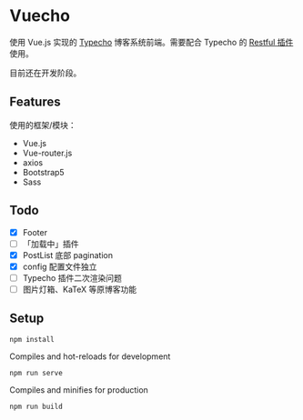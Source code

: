 # Vuecho

使用 Vue.js 实现的 [Typecho](https://typecho.org/) 博客系统前端。需要配合 Typecho 的 [Restful 插件](https://github.com/moefront/typecho-plugin-Restful)使用。

目前还在开发阶段。

## Features

使用的框架/模块：

- Vue.js
- Vue-router.js
- axios
- Bootstrap5
- Sass

## Todo

- [x] Footer
- [ ] 「加载中」插件
- [x] PostList 底部 pagination
- [x] config 配置文件独立
- [ ] Typecho 插件二次渲染问题
- [ ] 图片灯箱、KaTeX 等原博客功能

## Setup

```
npm install
```

Compiles and hot-reloads for development

```
npm run serve
```

Compiles and minifies for production

```
npm run build
```
